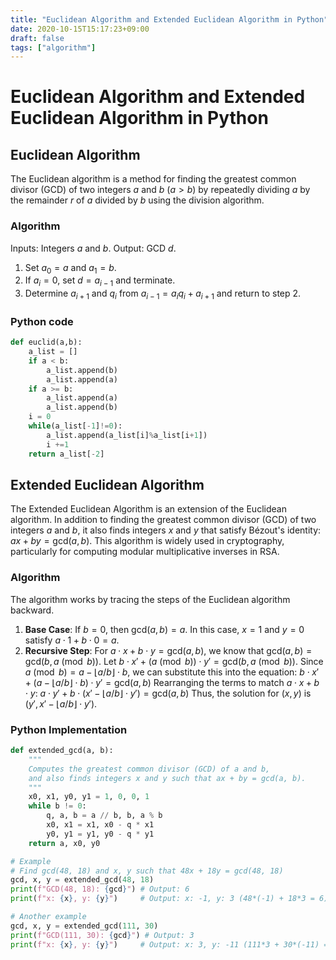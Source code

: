 ```yaml
---
title: "Euclidean Algorithm and Extended Euclidean Algorithm in Python"
date: 2020-10-15T15:17:23+09:00
draft: false
tags: ["algorithm"] 
---
```

<!--more-->
# Euclidean Algorithm and Extended Euclidean Algorithm in Python
## Euclidean Algorithm
The Euclidean algorithm is a method for finding the greatest common divisor (GCD) of two integers $a$ and $b$ $(a>b)$ by repeatedly dividing $a$ by the remainder $r$ of $a$ divided by $b$ using the division algorithm.

### Algorithm
Inputs: Integers $a$ and $b$.
Output: GCD $d$.

1. Set $a_0=a$ and $a_1=b$.
2. If $a_i=0$, set $d=a_{i-1}$ and terminate.
3. Determine $a_{i+1}$ and $q_i$ from $a_{i-1}=a_iq_i+a_{i+1}$ and return to step 2.

### Python code
```euclid.py
def euclid(a,b):
    a_list = []
    if a < b: 
        a_list.append(b)
        a_list.append(a)
    if a >= b:
        a_list.append(a)
        a_list.append(b)
    i = 0
    while(a_list[-1]!=0):
        a_list.append(a_list[i]%a_list[i+1])
        i +=1
    return a_list[-2]
```

## Extended Euclidean Algorithm
The Extended Euclidean Algorithm is an extension of the Euclidean algorithm. In addition to finding the greatest common divisor (GCD) of two integers $a$ and $b$, it also finds integers $x$ and $y$ that satisfy Bézout's identity: $ax + by = \text{gcd}(a, b)$. This algorithm is widely used in cryptography, particularly for computing modular multiplicative inverses in RSA.

### Algorithm
The algorithm works by tracing the steps of the Euclidean algorithm backward.
1.  **Base Case**: If $b = 0$, then $\text{gcd}(a, b) = a$. In this case, $x=1$ and $y=0$ satisfy $a \cdot 1 + b \cdot 0 = a$.
2.  **Recursive Step**: For $a \cdot x + b \cdot y = \text{gcd}(a, b)$, we know that $\text{gcd}(a, b) = \text{gcd}(b, a \pmod b)$.
    Let $b \cdot x' + (a \pmod b) \cdot y' = \text{gcd}(b, a \pmod b)$.
    Since $a \pmod b = a - \lfloor a/b \rfloor \cdot b$, we can substitute this into the equation:
    $b \cdot x' + (a - \lfloor a/b \rfloor \cdot b) \cdot y' = \text{gcd}(a, b)$
    Rearranging the terms to match $a \cdot x + b \cdot y$:
    $a \cdot y' + b \cdot (x' - \lfloor a/b \rfloor \cdot y') = \text{gcd}(a, b)$
    Thus, the solution for $(x, y)$ is $(y', x' - \lfloor a/b \rfloor \cdot y')$.

### Python Implementation
```python:extended_euclid.py
def extended_gcd(a, b):
    """
    Computes the greatest common divisor (GCD) of a and b,
    and also finds integers x and y such that ax + by = gcd(a, b).
    """
    x0, x1, y0, y1 = 1, 0, 0, 1
    while b != 0:
        q, a, b = a // b, b, a % b
        x0, x1 = x1, x0 - q * x1
        y0, y1 = y1, y0 - q * y1
    return a, x0, y0

# Example
# Find gcd(48, 18) and x, y such that 48x + 18y = gcd(48, 18)
gcd, x, y = extended_gcd(48, 18)
print(f"GCD(48, 18): {gcd}") # Output: 6
print(f"x: {x}, y: {y}")     # Output: x: -1, y: 3 (48*(-1) + 18*3 = 6)

# Another example
gcd, x, y = extended_gcd(111, 30)
print(f"GCD(111, 30): {gcd}") # Output: 3
print(f"x: {x}, y: {y}")     # Output: x: 3, y: -11 (111*3 + 30*(-11) = 3)
```

